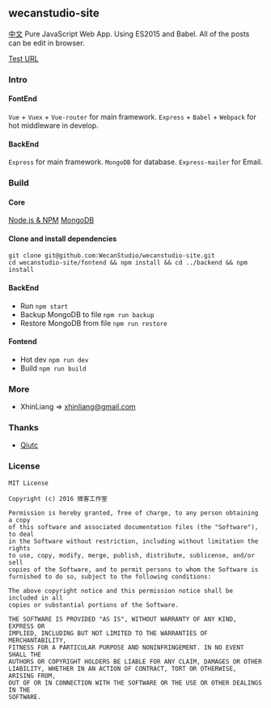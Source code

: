 ## wecanstudio-site
[中文](https://github.com/WecanStudio/wecanstudio-site/blob/master/README-CN.md)
Pure JavaScript Web App.
Using ES2015 and Babel.
All of the posts can be edit in browser.

[Test URL](wecanstudio.xhinliang.com)

### Intro

#### FontEnd
`Vue` + `Vuex` + `Vue-router` for main framework.
`Express` + `Babel` + `Webpack` for hot middleware in develop.

#### BackEnd
`Express` for main framework.
`MongoDB` for database.
`Express-mailer` for Email.

### Build
#### Core
[Node.js & NPM](https://nodejs.org)
[MongoDB](https://www.mongodb.com/)

#### Clone and install dependencies
```
git clone git@github.com:WecanStudio/wecanstudio-site.git
cd wecanstudio-site/fontend && npm install && cd ../backend && npm install
```

#### BackEnd
- Run `npm start`
- Backup MongoDB to file `npm run backup`
- Restore MongoDB from file `npm run restore`

#### Fontend
- Hot dev `npm run dev`
- Build `npm run build`

### More
- XhinLiang => xhinliang@gmail.com

### Thanks
- [Qiutc](https://github.com/TongchengQiu)

### License
```
MIT License

Copyright (c) 2016 微客工作室

Permission is hereby granted, free of charge, to any person obtaining a copy
of this software and associated documentation files (the "Software"), to deal
in the Software without restriction, including without limitation the rights
to use, copy, modify, merge, publish, distribute, sublicense, and/or sell
copies of the Software, and to permit persons to whom the Software is
furnished to do so, subject to the following conditions:

The above copyright notice and this permission notice shall be included in all
copies or substantial portions of the Software.

THE SOFTWARE IS PROVIDED "AS IS", WITHOUT WARRANTY OF ANY KIND, EXPRESS OR
IMPLIED, INCLUDING BUT NOT LIMITED TO THE WARRANTIES OF MERCHANTABILITY,
FITNESS FOR A PARTICULAR PURPOSE AND NONINFRINGEMENT. IN NO EVENT SHALL THE
AUTHORS OR COPYRIGHT HOLDERS BE LIABLE FOR ANY CLAIM, DAMAGES OR OTHER
LIABILITY, WHETHER IN AN ACTION OF CONTRACT, TORT OR OTHERWISE, ARISING FROM,
OUT OF OR IN CONNECTION WITH THE SOFTWARE OR THE USE OR OTHER DEALINGS IN THE
SOFTWARE.
```
